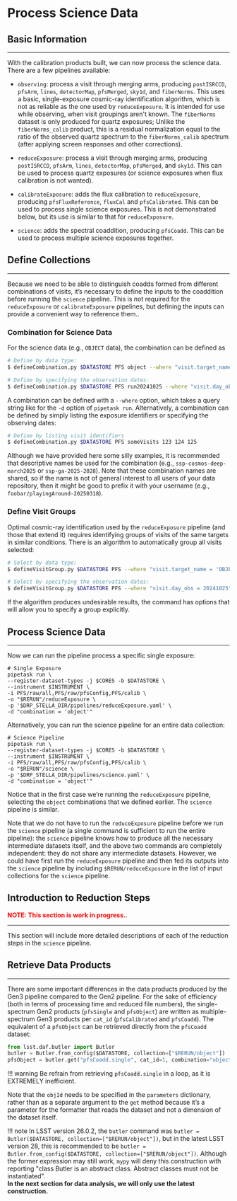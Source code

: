 # Process Science Data

## Basic Information

---

With the calibration products built, we can now process the science data. There are a few pipelines available:

- `observing`: process a visit through merging arms, producing `postISRCCD`, `pfsArm`, `lines`, `detectorMap`, `pfsMerged`, `sky1d`, and `fiberNorms`.
This uses a basic, single-exposure cosmic-ray identification algorithm, which is not as reliable as the one used by `reduceExposure`. It is intended for use while observing, when visit groupings aren't known.
The `fiberNorms` dataset is only produced for quartz exposures; Unlike the `fiberNorms_calib` product, this is a residual normalization equal to the ratio of the observed quartz spectrum to the `fiberNorms_calib` spectrum (after applying screen responses and other corrections).

- `reduceExposure`: process a visit through merging arms, producing `postISRCCD`, `pfsArm`, `lines`, `detectorMap`, `pfsMerged`, and `sky1d`.
This can be used to process quartz exposures (or science exposures when flux calibration is not wanted).

- `calibrateExposure`: adds the flux calibration to `reduceExposure`, producing `pfsFluxReference`, `fluxCal` and `pfsCalibrated`. 
This can be used to process single science exposures. This is not demonstrated below, but its use is similar to that for `reduceExposure`.

- `science`: adds the spectral coaddition, producing `pfsCoadd`. 
This can be used to process multiple science exposures together.


## Define Collections

---

Because we need to be able to distinguish coadds formed from different combinations of visits, it’s necessary to define the inputs to the coaddition before running the `science` pipeline. 
This is not required for the `reduceExposure` or `calibrateExposure` pipelines, but defining the inputs can provide a convenient way to reference them.. 

### Combination for Science Data

For the science data (e.g., `OBJECT` data), the combination can be defined as

``` bash
# Define by data type:
$ defineCombination.py $DATASTORE PFS object --where "visit.target_name = 'OBJECT'"

# Define by specifying the observation dates:
$ defineCombination.py $DATASTORE PFS run20241025 --where "visit.day_obs = 20241025"
```

A combination can be defined with a `--where` option, which takes a query string like for the `-d` option of `pipetask run`. 
Alternatively, a combination can be defined by simply listing the exposure identifiers or specifying the observing dates:

``` bash
# Define by listing visit identifiers
$ defineCombination.py $DATASTORE PFS someVisits 123 124 125
```

Although we have provided here some silly examples, it is recommended that descriptive names be used for the combination (e.g., `ssp-cosmos-deep-march2025` or `ssp-ga-2025-2028`). Note that these combination names are shared, so if the name is not of general interest to all users of your data repository, then it might be good to prefix it with your username (e.g., `foobar/playingAround-20250318`).


### Define Visit Groups

Optimal cosmic-ray identification used by the `reduceExposure` pipeline (and those that extend it) requires identifying groups of visits of the same targets in similar conditions.
There is an algorithm to automatically group all visits selected:

``` bash
# Select by data type:
$ defineVisitGroup.py $DATASTORE PFS --where "visit.target_name = 'OBJECT'"

# Select by specifying the observation dates:
$ defineVisitGroup.py $DATASTORE PFS --where "visit.day_obs = 20241025"
```

If the algorithm produces undesirable results, the command has options that will allow you to specify a group explicitly.


## Process Science Data

---

Now we can run the pipeline process a specific single exposure:
```
# Single Exposure
pipetask run \
--register-dataset-types -j $CORES -b $DATASTORE \
--instrument $INSTRUMENT \
-i PFS/raw/all,PFS/raw/pfsConfig,PFS/calib \
-o "$RERUN"/reduceExposure \
-p '$DRP_STELLA_DIR/pipelines/reduceExposure.yaml' \
-d "combination = 'object'"
```

Alternatively, you can run the science pipeline for an entire data collection:

```
# Science Pipeline
pipetask run \
--register-dataset-types -j $CORES -b $DATASTORE \
--instrument $INSTRUMENT \
-i PFS/raw/all,PFS/raw/pfsConfig,PFS/calib \
-o "$RERUN"/science \
-p '$DRP_STELLA_DIR/pipelines/science.yaml' \
-d "combination = 'object'"
```

Notice that in the first case we’re running the `reduceExposure` pipeline, selecting the `object` combinations that we defined earlier. The `science` pipeline is similar.

Note that we do not have to run the `reduceExposure` pipeline before we run the `science` pipeline (a single command is sufficient to run the entire pipeline): the `science` pipeline knows how to produce all the necessary intermediate datasets itself, and the above two commands are completely independent: they do not share any intermediate datasets. 
However, we could have first run the `reduceExposure` pipeline and then fed its outputs into the `science` pipeline by including `$RERUN/reduceExposure` in the list of input collections for the `science` pipeline.

## Introduction to Reduction Steps

<span style="color:red">**NOTE: This section is work in progress.**</span>.

---

This section will include more detailed descriptions of each of the reduction steps in the `science` pipeline.

## Retrieve Data Products

---

There are some important differences in the data products produced by the Gen3 pipeline compared to the Gen2 pipeline. For the sake of efficiency (both in terms of processing time and reduced file numbers), the single-spectrum Gen2 products (`pfsSingle` and `pfsObject`) are written as multiple-spectrum Gen3 products per `cat_id` (`pfsCalibrated` and `pfsCoadd`). The equivalent of a `pfsObject` can be retrieved directly from the `pfsCoadd` dataset:

``` python
from lsst.daf.butler import Butler
butler = Butler.from_config($DATASTORE, collection=["$RERUN/object"])
pfsObject = butler.get("pfsCoadd.single", cat_id=1, combination="object", parameters=dict(objId=55))
```

!!! warning 
        Be refrain from retrieving `pfsCoadd.single` in a loop, as it is EXTREMELY inefficient.

Note that the `objId` needs to be specified in the `parameters` dictionary, rather than as a separate argument to the `get` method because it’s a parameter for the formatter that reads the dataset and not a dimension of the dataset itself.

!!! note
        In LSST version 26.0.2, the `butler` command was `butler = Butler($DATASTORE, collection=["$RERUN/object"])`, but in the latest LSST version 28, this is recommended to be `butler = Butler.from_config($DATASTORE, collection=["$RERUN/object"])`. Although the former expression may still work, `mypy` will deny this construction with reporting "class Butler is an abstract class. Abstract classes must not be instantiated". <br> **In the next section for data analysis, we will only use the latest construction.**
